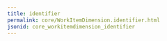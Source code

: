 ```yaml
---
title: identifier
permalink: core/WorkItemDimension.identifier.html
jsonid: core_workitemdimension_identifier
---
```

